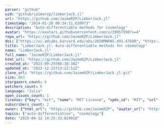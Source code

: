```yaml
---
parser: "github"
uid: "github/jaimerzp/limberjack.jl"
url: "https://github.com/JaimeRZP/LimberJack.jl"
timestamp: "2024-01-28 00:34:11.620973"
description: "Auto-differentiable methods for Cosmology"
avatar: "https://avatars.githubusercontent.com/u/39957598?v=4"
repo_url: "https://github.com/JaimeRZP/LimberJack.jl"
doi: ["https://ui.adsabs.harvard.edu/abs/2020MNRAS.491.4768R", "https://ui.adsabs.harvard.edu/abs/2023arXiv231008306R", "https://ui.adsabs.harvard.edu/abs/2023ascl.soft12017R/abstract"]
title: "LimberJack.jl: Auto-differentiable methods for cosmology"
name: "LimberJack.jl"
full_name: "JaimeRZP/LimberJack.jl"
html_url: "https://github.com/JaimeRZP/LimberJack.jl"
created_at: "2023-09-29T08:38:38Z"
updated_at: "2023-12-22T13:22:51Z"
clone_url: "https://github.com/JaimeRZP/LimberJack.jl.git"
size: 863
stargazers_count: 6
watchers_count: 6
language: "Julia"
open_issues_count: 1
license: {"key": "mit", "name": "MIT License", "spdx_id": "MIT", "url": "https://api.github.com/licenses/mit", "node_id": "MDc6TGljZW5zZTEz"}
subscribers_count: 2
owner: {"html_url": "https://github.com/JaimeRZP", "avatar_url": "https://avatars.githubusercontent.com/u/39957598?v=4", "login": "JaimeRZP", "type": "User"}
topics: ["auto-differentiation", "cosmology"]
date: "2025-04-12 14:25:33.829018"
---
```

